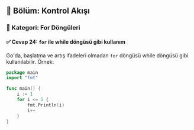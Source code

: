 ## 📘 Bölüm: Kontrol Akışı  
### 🔹 Kategori: For Döngüleri  
#### ✅ Cevap 24: `for` ile while döngüsü gibi kullanım

Go'da, başlatma ve artış ifadeleri olmadan `for` döngüsü while döngüsü gibi kullanılabilir. Örnek:

```go
package main
import "fmt"

func main() {
    i := 1
    for i <= 5 {
        fmt.Println(i)
        i++
    }
}
```
